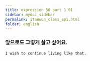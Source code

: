 ```yaml
---
title: expression 50 part 1 01
sidebar: mydoc_sidebar
permalink: itaewon_class_ep1.html
folder: english
---
```


### 앞으로도 그렇게 살고 싶어요.

    I wish to continue living like that.